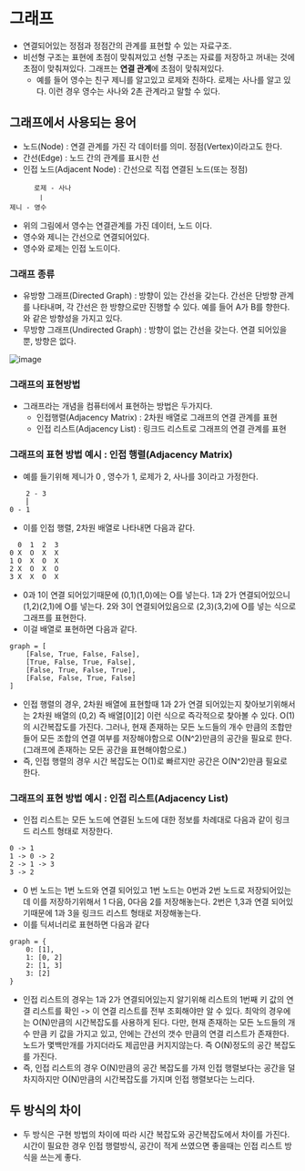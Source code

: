 # 그래프
- 연결되어있는 정점과 정점간의 관계를 표현할 수 있는 자료구조.
- 비선형 구조는 표현에 초점이 맞춰져있고 선형 구조는 자료를 저장하고 꺼내는 것에 초점이 맞춰져있다. 그래프는 **연결 관계**에 초점이 맞춰져있다.
    - 예를 들어 영수는 친구 제니를 알고있고 로제와 친하다. 로제는 사나를 알고 있다. 이런 경우 영수는 사나와 2촌 관계라고 말할 수 있다. 

## 그래프에서 사용되는 용어 
- 노드(Node) : 연결 관계를 가진 각 데이터를 의미. 정점(Vertex)이라고도 한다.
- 간선(Edge) : 노드 간의 관계를 표시한 선
- 인접 노드(Adjacent Node) : 간선으로 직접 연결된 노드(또는 정점) 
```
      로제 - 사나
       ㅣ
제니 - 영수
```
- 위의 그림에서 영수는 연결관계를 가진 데이터, 노드 이다.
- 영수와 제니는 간선으로 연결되어있다.
- 영수와 로제는 인접 노드이다. 

### 그래프 종류
- 유방향 그래프(Directed Graph) : 방향이 있는 간선을 갖는다. 간선은 단방향 관계를 나타내며, 각 간선은 한 방향으로만 진행할 수 있다. 예를 들어 A가 B를 향한다.와 같은 방향성을 가지고 있다.
- 무방향 그래프(Undirected Graph) : 방향이 없는 간선을 갖는다. 연결 되어있을 뿐, 방향은 없다.

![image](https://github-production-user-asset-6210df.s3.amazonaws.com/123913164/499912635-31cfeab4-80ca-4b5c-b0ee-ea65c426c650.png?X-Amz-Algorithm=AWS4-HMAC-SHA256&X-Amz-Credential=AKIAVCODYLSA53PQK4ZA%2F20251010%2Fus-east-1%2Fs3%2Faws4_request&X-Amz-Date=20251010T143245Z&X-Amz-Expires=300&X-Amz-Signature=b9f4473d365e99ee63261502ad7c19862a9f4c592a4e6329d535add6ed7dac5b&X-Amz-SignedHeaders=host)

### 그래프의 표현방법
- 그래프라는 개념을 컴퓨터에서 표현하는 방법은 두가지다.
    - 인접행렬(Adjacency Matrix) : 2차원 배열로 그래프의 연결 관계를 표현
    - 인접 리스트(Adjacency List) : 링크드 리스트로 그래프의 연결 관계를 표현

### 그래프의 표현 방법 예시 : 인접 행렬(Adjacency Matrix)
- 예를 들기위해 제니가 0 , 영수가 1, 로제가 2, 사나를 3이라고 가정한다.

```
    2 - 3  
    ⎜       
0 - 1

```
- 이를 인접 행렬, 2차원 배열로 나타내면 다음과 같다.
```
  0  1  2  3
0 X  O  X  X
1 O  X  O  X
2 X  O  X  O
3 X  X  O  X

```
- 0과 1이 연결 되어있기때문에 (0,1)(1,0)에는 O를 넣는다. 1과 2가 연결되어있으니 (1,2)(2,1)에 O를 넣는다. 2와 3이 연결되어있음으로 (2,3)(3,2)에 O를 넣는 식으로 그래프를 표현한다.
- 이걸 배열로 표현하면 다음과 같다.
```
graph = [
    [False, True, False, False],
    [True, False, True, False],
    [False, True, False, True],
    [False, False, True, False]
]
```
- 인접 행렬의 경우, 2차원 배열에 표현할때 1과 2가 연결 되어있는지 찾아보기위해서는 2차원 배열의 (0,2) 즉 배열[0][2] 이런 식으로 즉각적으로 찾아볼 수 있다. O(1)의 시간복잡도를 가진다. 그러나, 현재 존재하는 모든 노드들의 개수 만큼의 조합만들어 모든 조합의 연결 여부를 저장해야함으로 O(N^2)만큼의 공간을 필요로 한다. (그래프에 존재하는 모든 공간을 표현해야함으로.)
- 즉, 인접 행렬의 경우 시간 복잡도는 O(1)로 빠르지만 공간은 O(N^2)만큼 필요로 한다. 


### 그래프의 표현 방법 예시 : 인접 리스트(Adjacency List)

- 인접 리스트는 모든 노드에 연결된 노드에 대한 정보를 차례대로 다음과 같이 링크드 리스트 형태로 저장한다.
```
0 -> 1
1 -> 0 -> 2
2 -> 1 -> 3
3 -> 2

```
- 0 번 노드는 1번 노드와 연결 되어있고 1번 노드는 0번과 2번 노드로 저장되어있는데 이를 저장하기위해서 1 다음, 0다음 2를 저장해놓는다. 2번은 1,3과 연결 되어있기때문에 1과 3을 링크드 리스트 형태로 저장해놓는다.
- 이를 딕셔너리로 표현하면 다음과 같다

```
graph = {
    0: [1],
    1: [0, 2]
    2: [1, 3]
    3: [2]
}
```
- 인접 리스트의 경우는 1과 2가 연결되어있는지 알기위해 리스트의 1번째 키 값의 연결 리스트를 확인 -> 이 연결 리스트를 전부 조회해야만 알 수 있다. 최악의 경우에는 O(N)만큼의 시간복잡도를 사용하게 된다. 다만, 현재 존재하는 모든 노드들의 개수 만큼 키 값을 가지고 있고, 안에는 간선의 갯수 만큼의 연결 리스트가 존재한다. 노드가 몇백만개를 가지더라도 제곱만큼 커지지않는다. 즉 O(N)정도의 공간 복잡도를 가진다. 
- 즉, 인접 리스트의 경우 O(N)만큼의 공간 복잡도를 가져 인접 행렬보다는 공간을 덜 차지하지만 O(N)만큼의 시간복잡도를 가지며 인접 행렬보다는 느리다. 

## 두 방식의 차이
- 두 방식은 구현 방법의 차이에 따라 시간 복잡도와 공간복잡도에서 차이를 가진다. 시간이 필요한 경우 인접 행렬방식, 공간이 적게 쓰였으면 좋을때는 인접 리스트 방식을 쓰는게 좋다. 
